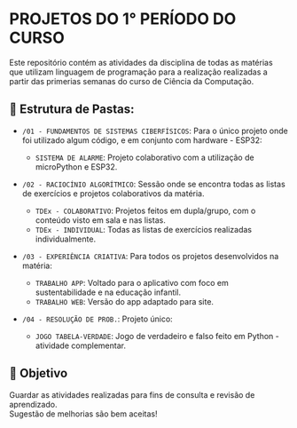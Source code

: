 # PROJETOS DO 1° PERÍODO DO CURSO

Este repositório contém as atividades da disciplina de todas as matérias que utilizam linguagem de programação para a realização realizadas a partir das primerias semanas do curso de Ciência da Computação.

## 📁 Estrutura de Pastas:
- `/01 - FUNDAMENTOS DE SISTEMAS CIBERFÍSICOS`: Para o único projeto onde foi utilizado algum código, e em conjunto com hardware - ESP32:
    - `SISTEMA DE ALARME`: Projeto colaborativo com a utilização de microPython e ESP32.
      
- `/02 - RACIOCÍNIO ALGORÍTMICO`: Sessão onde se encontra todas as listas de exercícios e projetos colaborativos da matéria.
    - `TDEx - COLABORATIVO`: Projetos feitos em dupla/grupo, com o conteúdo visto em sala e nas listas.
    - `TDEx - INDIVIDUAL`: Todas as listas de exercícios realizadas individualmente.
  
- `/03 - EXPERIÊNCIA CRIATIVA`: Para todos os projetos desenvolvidos na matéria:
    - `TRABALHO APP`: Voltado para o aplicativo com foco em sustentabilidade e na educação infantil.
    - `TRABALHO WEB`: Versão do app adaptado para site.

- `/04 - RESOLUÇÃO DE PROB.`: Projeto único:
    - `JOGO TABELA-VERDADE`: Jogo de verdadeiro e falso feito em Python - atividade complementar.

## 🚀 Objetivo
Guardar as atividades realizadas para fins de consulta e revisão de aprendizado.  
Sugestão de melhorias são bem aceitas!
